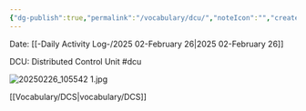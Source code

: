```yaml
---
{"dg-publish":true,"permalink":"/vocabulary/dcu/","noteIcon":"","created":"2025-07-07T14:23:47.941-05:00"}
---
```


Date: [[-Daily Activity Log-/2025 02-February 26\|2025 02-February 26]]

DCU: Distributed Control Unit
#dcu 

![20250226_105542 1.jpg](/img/user/20250226_105542%201.jpg)

[[Vocabulary/DCS\|vocabulary/DCS]]